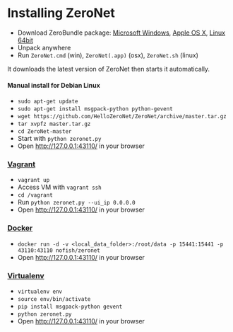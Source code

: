 # Installing ZeroNet

* Download ZeroBundle package: [Microsoft Windows](https://github.com/HelloZeroNet/ZeroBundle/releases/download/0.1.1/ZeroBundle-v0.1.1.zip), [Apple OS X](https://github.com/HelloZeroNet/ZeroBundle/releases/download/0.1.1/ZeroBundle-mac-v0.1.1.zip), [Linux 64bit](https://github.com/HelloZeroNet/ZeroBundle/releases/download/0.1.1/ZeroBundle-linux64-v0.1.1.tar.gz)
* Unpack anywhere
* Run `ZeroNet.cmd` (win), `ZeroNet(.app)` (osx), `ZeroNet.sh` (linux)

It downloads the latest version of ZeroNet then starts it automatically.

#### Manual install for Debian Linux

* `sudo apt-get update`
* `sudo apt-get install msgpack-python python-gevent`
* `wget https://github.com/HelloZeroNet/ZeroNet/archive/master.tar.gz`
* `tar xvpfz master.tar.gz`
* `cd ZeroNet-master`
* Start with `python zeronet.py`
* Open http://127.0.0.1:43110/ in your browser

### [Vagrant](https://www.vagrantup.com/)

* `vagrant up`
* Access VM with `vagrant ssh`
* `cd /vagrant`
* Run `python zeronet.py --ui_ip 0.0.0.0`
* Open http://127.0.0.1:43110/ in your browser

### [Docker](https://www.docker.com/)
* `docker run -d -v <local_data_folder>:/root/data -p 15441:15441 -p 43110:43110 nofish/zeronet`
* Open http://127.0.0.1:43110/ in your browser

### [Virtualenv](https://virtualenv.readthedocs.org/en/latest/)

* `virtualenv env`
* `source env/bin/activate`
* `pip install msgpack-python gevent`
* `python zeronet.py`
* Open http://127.0.0.1:43110/ in your browser

 
